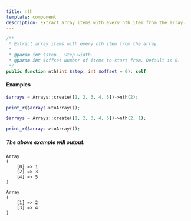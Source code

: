 ```yaml
---
title: nth
template: component
description: Extract array items with every nth item from the array.
---
```


```php
/**
 * Extract array items with every nth item from the array.
 *
 * @param int $step   Step width.
 * @param int $offset Number of items to start from. Default is 0.
 */
public function nth(int $step, int $offset = 0): self
```

#### Examples

```php
$arrays = Arrays::create([1, 2, 3, 4, 5])->nth(2);

print_r($arrays->toArray());

$arrays = Arrays::create([1, 2, 3, 4, 5])->nth(2, 1);

print_r($arrays->toArray());
```

##### The above example will output:

```text
Array
(
    [0] => 1
    [2] => 3
    [4] => 5
)

Array
(
    [1] => 2
    [3] => 4
)
```
